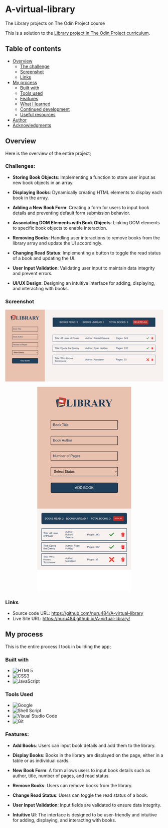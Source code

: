 # A-virtual-library

The Library projects on The Odin Project course

This is a solution to the [Library project in The Odin Project curriculum](https://www.theodinproject.com/lessons/node-path-javascript-library).

## Table of contents

- [Overview](#overview)
  - [The challenge](#the-challenge)
  - [Screenshot](#screenshot)
  - [Links](#links)
- [My process](#my-process)
  - [Built with](#built-with)
  - [Tools used](#tools-used)
  - [Features](#features)
  - [What I learned](#what-i-learned)
  - [Continued development](#continued-development)
  - [Useful resources](#useful-resources)
- [Author](#author)
- [Acknowledgments](#acknowledgments)

## Overview

Here is the overview of the entire project;

### Challenges:

- **Storing Book Objects**: Implementing a function to store user input as new book objects in an array.

- **Displaying Books**: Dynamically creating HTML elements to display each book in the array.

- **Adding a New Book Form**: Creating a form for users to input book details and preventing default form submission behavior.

- **Associating DOM Elements with Book Objects**: Linking DOM elements to specific book objects to enable interaction.

- **Removing Books**: Handling user interactions to remove books from the library array and update the UI accordingly.

- **Changing Read Status**: Implementing a button to toggle the read status of a book and updating the UI.

- **User Input Validation**: Validating user input to maintain data integrity and prevent errors.

- **UI/UX Design**: Designing an intuitive interface for adding, displaying, and interacting with books.

### Screenshot

![Desktop-view-of-app](./src/assets/desktop-view.png)

<div align="center">
  <img src="./src/assets/mobile-view.png" alt="mobile-view-of-app" width="300">
</div>

### Links

- Source code URL: https://github.com/nuru484/A-virtual-library
- Live Site URL: https://nuru484.github.io/A-virtual-library/

## My process

This is the entire process I took in building the app;

### Built with

- ![HTML5](https://img.shields.io/badge/html5-%23E34F26.svg?style=for-the-badge&logo=html5&logoColor=white)
- ![CSS3](https://img.shields.io/badge/css3-%231572B6.svg?style=for-the-badge&logo=css3&logoColor=white)
- ![JavaScript](https://img.shields.io/badge/javascript-%23323330.svg?style=for-the-badge&logo=javascript&logoColor=%23F7DF1E)

### Tools Used

- ![Google](https://img.shields.io/badge/google-4285F4?style=for-the-badge&logo=google&logoColor=white)
- ![Shell Script](https://img.shields.io/badge/Terminal-%23121011.svg?style=for-the-badge&logo=gnu-bash&logoColor=white)
- ![Visual Studio Code](https://img.shields.io/badge/Visual%20Studio%20Code-0078d7.svg?style=for-the-badge&logo=visual-studio-code&logoColor=white)
- ![Git](https://img.shields.io/badge/Git-%23F05032.svg?style=for-the-badge&logo=git&logoColor=white)

### Features:

- **Add Books**: Users can input book details and add them to the library.

- **Display Books**: Books in the library are displayed on the page, either in a table or as individual cards.

- **New Book Form**: A form allows users to input book details such as author, title, number of pages, and read status.

- **Remove Books**: Users can remove books from the library.

- **Change Read Status**: Users can toggle the read status of a book.

- **User Input Validation**: Input fields are validated to ensure data integrity.

- **Intuitive UI**: The interface is designed to be user-friendly and intuitive for adding, displaying, and interacting with books.
